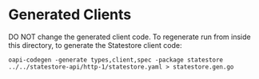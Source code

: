 # Generated Clients

DO NOT change the generated client code. 
To regenerate run from inside this directory, to generate the Statestore client code: 


```
oapi-codegen -generate types,client,spec -package statestore ../../statestore-api/http-1/statestore.yaml > statestore.gen.go
```

